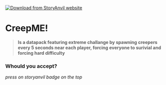 [![Download from StoryAnvil website](https://img.shields.io/badge/StoryAnvil-Click%20to%20download-blue)](https://storyanvil.github.io/?downloadid=creepme)
# CreepME!
> **Is a datapack featuring extreme challange by spawning creepers every 5 seconds near each player, forcing everyone to surivial and forcing hard difficulty**

### Whould you accept?
_press on storyanvil badge on the top_
